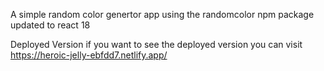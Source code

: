 A simple random color genertor app using the randomcolor npm package updated to react 18

Deployed Version
if you want to see the deployed version you can visit https://heroic-jelly-ebfdd7.netlify.app/
